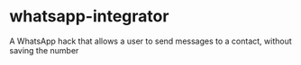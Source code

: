 # whatsapp-integrator
 A WhatsApp hack that allows a user to send messages to a contact, without saving the number
